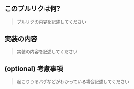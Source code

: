 ## このプルリクは何?
> プルリクの内容を記述してください

## 実装の内容
> 実装の内容を記述してください

## (optional) 考慮事項
> 起こりうるバグなどがわかっている場合記述してください
